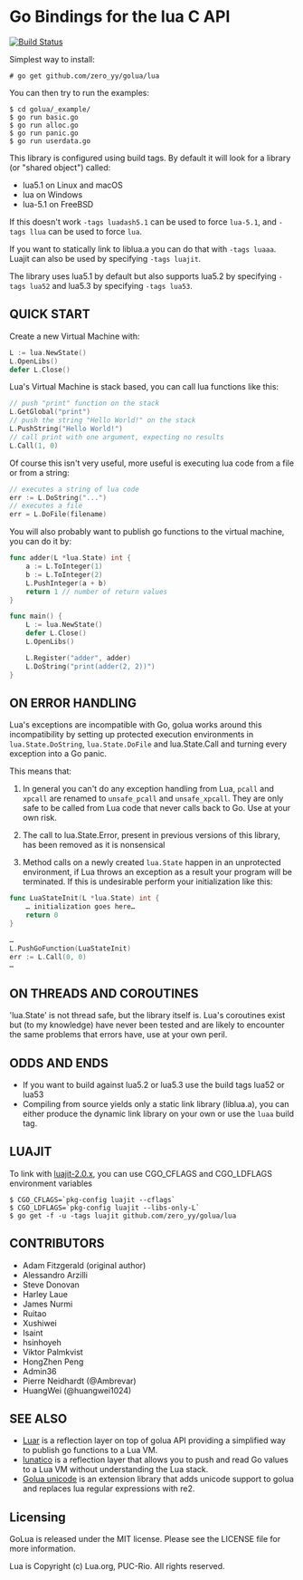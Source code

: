 Go Bindings for the lua C API
=========================

[![Build Status](https://travis-ci.org/aarzilli/golua.svg?branch=master)](https://travis-ci.org/aarzilli/golua)

Simplest way to install:

	# go get github.com/zero_yy/golua/lua

You can then try to run the examples:

	$ cd golua/_example/
	$ go run basic.go
	$ go run alloc.go
	$ go run panic.go
	$ go run userdata.go

This library is configured using build tags. By default it will look for a library (or "shared object") called:

* lua5.1 on Linux and macOS
* lua on Windows
* lua-5.1 on FreeBSD

If this doesn't work `-tags luadash5.1` can be used to force `lua-5.1`, and `-tags llua` can be used to force `lua`.

If you want to statically link to liblua.a you can do that with `-tags luaaa`. Luajit can also be used by specifying `-tags luajit`.

The library uses lua5.1 by default but also supports lua5.2 by specifying `-tags lua52` and lua5.3 by specifying `-tags lua53`.

QUICK START
---------------------

Create a new Virtual Machine with:

```go
L := lua.NewState()
L.OpenLibs()
defer L.Close()
```

Lua's Virtual Machine is stack based, you can call lua functions like this:

```go
// push "print" function on the stack
L.GetGlobal("print")
// push the string "Hello World!" on the stack
L.PushString("Hello World!")
// call print with one argument, expecting no results
L.Call(1, 0)
```

Of course this isn't very useful, more useful is executing lua code from a file or from a string:

```go
// executes a string of lua code
err := L.DoString("...")
// executes a file
err = L.DoFile(filename)
```

You will also probably want to publish go functions to the virtual machine, you can do it by:

```go
func adder(L *lua.State) int {
	a := L.ToInteger(1)
	b := L.ToInteger(2)
	L.PushInteger(a + b)
	return 1 // number of return values
}

func main() {
	L := lua.NewState()
	defer L.Close()
	L.OpenLibs()

	L.Register("adder", adder)
	L.DoString("print(adder(2, 2))")
}
```

ON ERROR HANDLING
---------------------

Lua's exceptions are incompatible with Go, golua works around this incompatibility by setting up protected execution environments in `lua.State.DoString`, `lua.State.DoFile`  and lua.State.Call and turning every exception into a Go panic.

This means that:

1. In general you can't do any exception handling from Lua, `pcall` and `xpcall` are renamed to `unsafe_pcall` and `unsafe_xpcall`. They are only safe to be called from Lua code that never calls back to Go. Use at your own risk.

2. The call to lua.State.Error, present in previous versions of this library, has been removed as it is nonsensical

3. Method calls on a newly created `lua.State` happen in an unprotected environment, if Lua throws an exception as a result your program will be terminated. If this is undesirable perform your initialization like this:

```go
func LuaStateInit(L *lua.State) int {
	… initialization goes here…
	return 0
}

…
L.PushGoFunction(LuaStateInit)
err := L.Call(0, 0)
…
```

ON THREADS AND COROUTINES
---------------------

'lua.State' is not thread safe, but the library itself is. Lua's coroutines exist but (to my knowledge) have never been tested and are likely to encounter the same problems that errors have, use at your own peril.

ODDS AND ENDS
---------------------

* If you want to build against lua5.2 or lua5.3 use the build tags lua52 or lua53
* Compiling from source yields only a static link library (liblua.a), you can either produce the dynamic link library on your own or use the `luaa` build tag.

LUAJIT
---------------------

To link with [luajit-2.0.x](http://luajit.org/luajit.html), you can use CGO_CFLAGS and CGO_LDFLAGS environment variables

```
$ CGO_CFLAGS=`pkg-config luajit --cflags`
$ CGO_LDFLAGS=`pkg-config luajit --libs-only-L`
$ go get -f -u -tags luajit github.com/zero_yy/golua/lua
```

CONTRIBUTORS
---------------------

* Adam Fitzgerald (original author)
* Alessandro Arzilli
* Steve Donovan
* Harley Laue
* James Nurmi
* Ruitao
* Xushiwei
* Isaint
* hsinhoyeh
* Viktor Palmkvist
* HongZhen Peng
* Admin36
* Pierre Neidhardt (@Ambrevar)
* HuangWei (@huangwei1024)

SEE ALSO
---------------------

- [Luar](https://github.com/stevedonovan/luar/) is a reflection layer on top of golua API providing a simplified way to publish go functions to a Lua VM.
- [lunatico](https://github.com/fiatjaf/lunatico) is a reflection layer that allows you to push and read Go values to a Lua VM without understanding the Lua stack.
- [Golua unicode](https://github.com/Ambrevar/golua) is an extension library that adds unicode support to golua and replaces lua regular expressions with re2.

Licensing
-------------
GoLua is released under the MIT license.
Please see the LICENSE file for more information.

Lua is Copyright (c) Lua.org, PUC-Rio.  All rights reserved.
